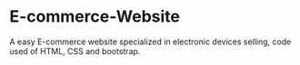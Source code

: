 # E-commerce-Website
A easy E-commerce website specialized in electronic devices selling, code used of HTML, CSS and bootstrap.
